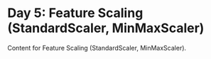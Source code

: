 # Day 5: Feature Scaling (StandardScaler, MinMaxScaler)

Content for Feature Scaling (StandardScaler, MinMaxScaler).

